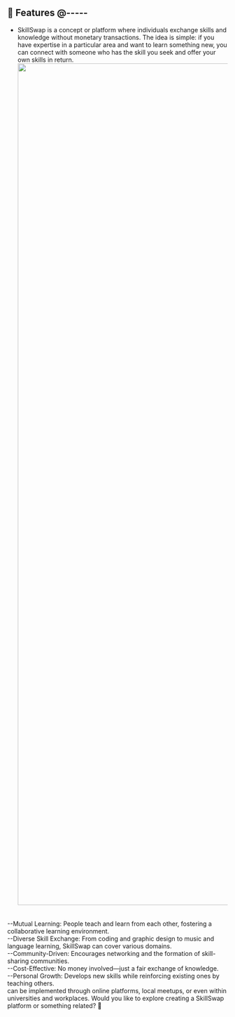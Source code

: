
## 🚀 Features  @-----
- SkillSwap is a concept or platform where individuals exchange skills and knowledge without monetary transactions. The idea is simple: if you have expertise in a particular area and want to learn something new, you can connect with someone who has the skill you seek and offer your own skills in return.
  <img src="https://www.animatedimages.org/data/media/562/animated-line-image-0184.gif" width="1920" /> 
<br>
--Mutual Learning: People teach and learn from each other, fostering a collaborative learning environment.
<br>
--Diverse Skill Exchange: From coding and graphic design to music and language learning, SkillSwap can cover various domains.
<br>
--Community-Driven: Encourages networking and the formation of skill-sharing communities.
<br>
--Cost-Effective: No money involved—just a fair exchange of knowledge.
<br>
--Personal Growth: Develops new skills while reinforcing existing ones by teaching others.
<br>
can be implemented through online platforms, local meetups, or even within universities and workplaces. Would you like to explore creating a SkillSwap platform or something related? 🚀









